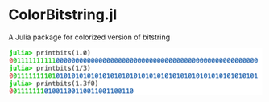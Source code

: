 # ColorBitstring.jl
 A Julia package for colorized version of bitstring


<img src=https://github.com/dlfivefifty/ColorBitstring.jl/raw/master/images/example.png>